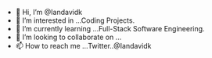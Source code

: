 - 👋 Hi, I’m @Iandavidk
- 👀 I’m interested in ...Coding Projects.
- 🌱 I’m currently learning ...Full-Stack Software Engineering.
- 💞️ I’m looking to collaborate on ...
- 📫 How to reach me ...Twitter..@Iandavidk

<!---
Iandavidk/Iandavidk is a ✨ special ✨ repository because its `README.md` (this file) appears on your GitHub profile.
You can click the Preview link to take a look at your changes.
--->
